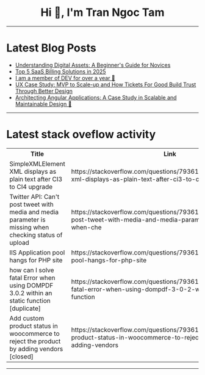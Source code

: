 <h1 align="center">Hi 👋, I'm Tran Ngoc Tam</h1>

---

# Latest Blog Posts 
<!-- BLOG-POST-LIST:START -->
- [Understanding Digital Assets: A Beginner&#39;s Guide for Novices](https://dev.to/skycap9/understanding-digital-assets-a-beginners-guide-for-novices-1knn)
- [Top 5 SaaS Billing Solutions in 2025](https://dev.to/arnab_ghosh_d07b11caaa107/top-5-saas-billing-solutions-in-2025-2n2a)
- [I am a member of DEV for over a year 🍾](https://dev.to/peshale_07/i-am-a-member-of-dev-for-over-a-year-2kal)
- [UX Case Study: MVP to Scale-up and How Tickets For Good Build Trust Through Better Design](https://dev.to/arrontp/ux-case-study-mvp-to-scale-up-and-how-tickets-for-good-build-trust-through-better-design-4p19)
- [Architecting Angular Applications: A Case Study in Scalable and Maintainable Design 🚀](https://dev.to/bndf1/architecting-angular-applications-a-case-study-in-scalable-and-maintainable-design-40oh)
<!-- BLOG-POST-LIST:END -->

---

# Latest stack oveflow activity
<table>
  <tr><th>Title</th><th>Link</th></tr>
  <!-- STACKOVERFLOW:START --><tr><td>SimpleXMLElement XML displays as plain text after CI3 to CI4 upgrade</td><td>https://stackoverflow.com/questions/79361829/simplexmlelement-xml-displays-as-plain-text-after-ci3-to-ci4-upgrade</td></tr><tr><td>Twitter API: Can&#39;t post tweet with media and media parameter is missing when checking status of upload</td><td>https://stackoverflow.com/questions/79361774/twitter-api-cant-post-tweet-with-media-and-media-parameter-is-missing-when-che</td></tr><tr><td>IIS Application pool hangs for PHP site</td><td>https://stackoverflow.com/questions/79361555/iis-application-pool-hangs-for-php-site</td></tr><tr><td>how can I solve fatal Error when using DOMPDF 3.0.2 within an static function [duplicate]</td><td>https://stackoverflow.com/questions/79361530/how-can-i-solve-fatal-error-when-using-dompdf-3-0-2-within-an-static-function</td></tr><tr><td>Add custom product status in woocommerce to reject the product by adding vendors [closed]</td><td>https://stackoverflow.com/questions/79361460/add-custom-product-status-in-woocommerce-to-reject-the-product-by-adding-vendors</td></tr><!-- STACKOVERFLOW:END -->
</table>

---


